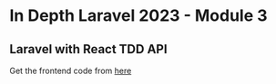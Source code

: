 # In Depth Laravel 2023 - Module 3
## Laravel with React TDD API

Get the frontend code from [here](https://github.com/bitfumes/in-depth-laravel-2023-module-3-react)
